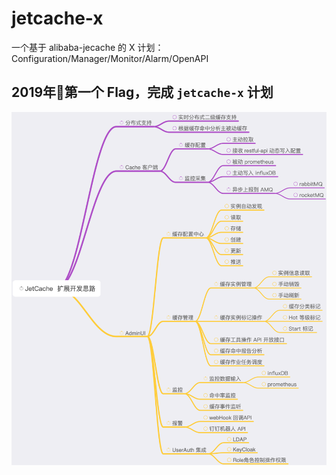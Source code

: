 # jetcache-x

一个基于 alibaba-jecache 的 X 计划：Configuration/Manager/Monitor/Alarm/OpenAPI

## 2019年第一个 Flag，完成 `jetcache-x` 计划

![JetCache-X](./screenshots/jetcache-x.png)
